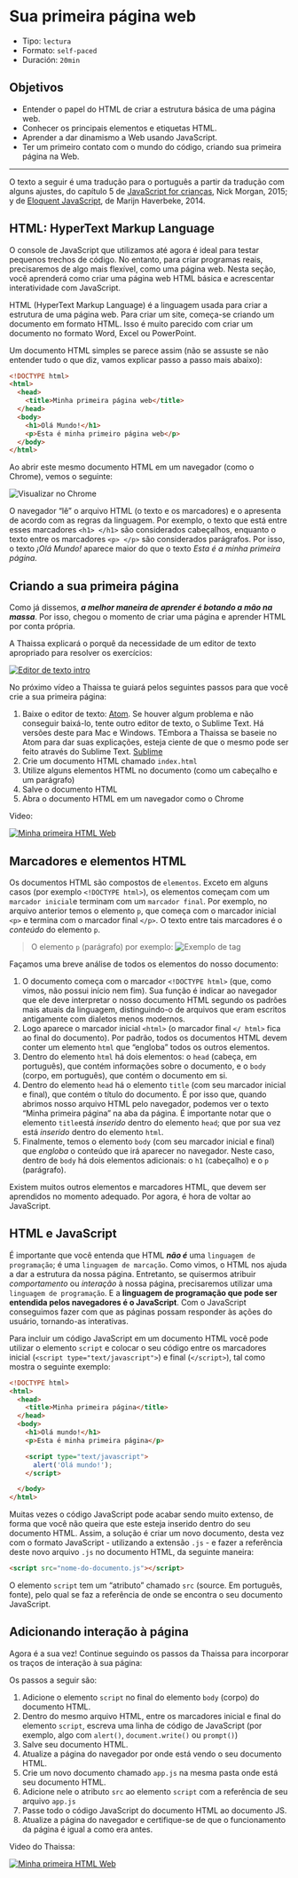 # Sua primeira página web

- Tipo: `lectura`
- Formato: `self-paced`
- Duración: `20min`

## Objetivos

- Entender o papel do HTML de criar a estrutura básica de uma página web.
- Conhecer os principais elementos e etiquetas HTML.
- Aprender a dar dinamismo a Web usando JavaScript.
- Ter um primeiro contato com o mundo do código, criando sua primeira página na
  Web.

***

O texto a seguir é uma tradução para o português a partir da tradução com alguns
ajustes, do capítulo 5 de [JavaScript for crianças](http://pepa.holla.cz/wp-content/uploads/2015/11/JavaScript-for-Kids.pdf),
Nick Morgan, 2015; y de [Eloquent JavaScript](http://eloquentjavascript.net/),
de Marijn Haverbeke, 2014.

## HTML: HyperText Markup Language

O console de JavaScript que utilizamos até agora é ideal para testar pequenos
trechos de código. No entanto, para criar programas reais, precisaremos de algo
mais flexível, como uma página web. Nesta seção, você aprenderá como criar uma
página web HTML básica e acrescentar interatividade com JavaScript.

HTML (HyperText Markup Language) é a linguagem usada para criar a estrutura de
uma página web. Para criar um site, começa-se criando um documento em formato
HTML. Isso é muito parecido com criar um documento no formato Word, Excel ou
PowerPoint.

Um documento HTML simples se parece assim (não se assuste se não entender tudo o
que diz, vamos explicar passo a passo mais abaixo):

```html
<!DOCTYPE html>
<html>
  <head>
    <title>Minha primeira página web</title>
  </head>
  <body>
    <h1>Olá Mundo!</h1>
    <p>Esta é minha primeiro página web</p>
  </body>
</html>
```

Ao abrir este mesmo documento HTML em um navegador (como o Chrome), vemos o
seguinte:

![Visualizar no Chrome](https://user-images.githubusercontent.com/25912510/37315484-fdd43c6e-2627-11e8-835d-1b7b71a7913b.png)

O navegador “lê” o arquivo HTML (o texto e os marcadores) e o apresenta de acordo
com as regras da linguagem. Por exemplo, o texto que está entre esses marcadores
`<h1> </h1>` são considerados cabeçalhos, enquanto o texto entre os marcadores
`<p> </p>` são considerados parágrafos. Por isso, o texto _¡Olá Mundo!_ aparece
maior do que o texto _Esta é a minha primeira página._

## Criando a sua primeira página

Como já dissemos, _**a melhor maneira de aprender é botando a mão na massa**_.
Por isso, chegou o momento de criar uma página e aprender HTML por conta própria.

A Thaissa  explicará o porquê da necessidade de um editor de texto apropriado
para resolver os exercícios:

[![Editor de texto intro](https://embed-ssl.wistia.com/deliveries/8cff57d37f73a74a557d246050d583027af215ce.jpg?image_play_button_size=2x&amp;image_crop_resized=960x540&amp;image_play_button=1&amp;image_play_button_color=f7b617e0)](https://laboratoria.wistia.com/medias/37gb5iondx?wvideo=37gb5iondx)

No próximo vídeo a Thaissa te guiará pelos seguintes passos para que você crie
a sua primeira página:

1. Baixe o editor de texto: [Atom](https://atom.io/). Se houver algum
   problema e não conseguir baixá-lo, tente outro editor de texto, o Sublime
   Text. Há versões deste para Mac e Windows. TEmbora a Thaissa se baseie no
   Atom para dar suas explicações, esteja ciente de que o mesmo pode ser feito
   através do Sublime Text. [Sublime](https://www.sublimetext.com/3)
2. Crie um documento HTML chamado `index.html`
3. Utilize alguns elementos HTML no documento (como um cabeçalho e um parágrafo)
4. Salve o documento HTML
5. Abra o documento HTML em um navegador como o Chrome

Video:

[![Minha primeira HTML Web](https://embed-ssl.wistia.com/deliveries/5965a3abc9c483a990a081c16a199ce6ea2d70ce.jpg?image_play_button_size=2x&amp;image_crop_resized=960x540&amp;image_play_button=1&amp;image_play_button_color=f7b617e0)](https://laboratoria.wistia.com/medias/u3xr67d4he?wvideo=u3xr67d4he)

## Marcadores e elementos HTML

Os documentos HTML são compostos de `elementos`. Exceto em alguns casos (por
exemplo `<!DOCTYPE html>`), os elementos começam com um `marcador inicial`e
terminam com um `marcador final`. Por exemplo, no arquivo anterior temos o
elemento `p`, que começa com o marcador inicial `<p>` e termina com o marcador
final `</p>`. O texto entre tais marcadores é o _conteúdo_ do elemento `p`.

> O elemento `p` (parágrafo) por exemplo:
![Exemplo de tag](https://user-images.githubusercontent.com/25912510/37315511-1c0f070e-2628-11e8-8935-928fb17d6747.png)

Façamos uma breve análise de todos os elementos do nosso documento:

1. O documento começa com o marcador `<!DOCTYPE html>` (que, como vimos, não
   possui início nem fim). Sua função é indicar ao navegador que ele deve
   interpretar o nosso documento HTML segundo os padrões mais atuais da
   linguagem, distinguindo-o de arquivos que eram escritos antigamente com
   dialetos menos modernos.
2. Logo aparece o marcador inicial `<html>` (o marcador final `</ html>` fica ao
   final do documento). Por padrão, todos os documentos HTML devem conter um
   elemento `html` que “engloba” todos os outros elementos.
3. Dentro do elemento `html` há dois elementos: o `head` (cabeça, em português),
   que contém informações sobre o documento, e o `body` (corpo, em português),
   que contém o documento em si.
4. Dentro do elemento `head` há o elemento `title` (com seu marcador inicial e
   final), que contém o título do documento. É por isso que, quando abrimos
   nosso arquivo HTML pelo navegador, podemos ver o texto “Minha primeira
   página” na aba da página. É importante notar que o elemento `title`está
   _inserido_ dentro do elemento `head`; que por sua vez está _inserido_ dentro
   do elemento `html`.
5. Finalmente, temos o elemento `body` (com seu marcador inicial e final) que
   _engloba_ o conteúdo que irá aparecer no navegador. Neste caso, dentro de
   `body` há dois elementos adicionais: o `h1` (cabeçalho) e o `p` (parágrafo).

<!--
Una manera de visualizar este concepto de "encapsulado" donde unos elementos
"contienen" a otros es a través de este gráfico:

![HTML Jerarquía](http://apprize.info/javascript/kids/kids.files/image057.jpg)
-->

Existem muitos outros elementos e marcadores HTML, que devem ser aprendidos no
momento adequado. Por agora, é hora de voltar ao JavaScript.

<!-- ## HTML + CSS
Agrega estilos con CSS
-->

## HTML e JavaScript

É importante que você entenda que HTML _**não é**_ uma `linguagem de
programação`; é uma `linguagem de marcação`. Como vimos, o HTML nos ajuda a dar
a estrutura da nossa página. Entretanto, se quisermos atribuir _comportamento_
ou _interação_ à nossa página, precisaremos utilizar uma `linguagem de
programação`. E a **linguagem de programação que pode ser entendida pelos
navegadores é o JavaScript**. Com o JavaScript conseguimos fazer com que as
páginas possam responder às ações do usuário, tornando-as interativas.

Para incluir um código JavaScript em um documento HTML você pode utilizar o
elemento `script` e colocar o seu código entre os marcadores inicial (`<script
type="text/javascript">`) e final (`</script>`), tal como mostra o seguinte
exemplo:

```html
<!DOCTYPE html>
<html>
  <head>
    <title>Minha primeira página</title>
  </head>
  <body>
    <h1>Olá mundo!</h1>
    <p>Esta é minha primeira página</p>

    <script type="text/javascript">
      alert('Olá mundo!');
    </script>

  </body>
</html>
```

Muitas vezes o código JavaScript pode acabar sendo muito extenso, de forma que
você não queira que este esteja inserido dentro do seu documento HTML. Assim, a
solução é criar um novo documento, desta vez com o formato JavaScript - utilizando
a extensão `.js` - e fazer a referência deste novo arquivo `.js` no documento
HTML, da seguinte maneira:

```html
<script src="nome-do-documento.js"></script>
```

O elemento `script` tem um “atributo” chamado `src` (source. Em português, fonte),
pelo qual se faz a referência de onde se encontra o seu documento JavaScript.

## Adicionando interação à página

Agora é a sua vez! Continue seguindo os passos da Thaissa para incorporar os
traços de interação à sua página:

Os passos a seguir são:

1. Adicione o elemento `script` no final do elemento `body` (corpo) do documento
   HTML.
2. Dentro do mesmo arquivo HTML, entre os marcadores inicial e final do elemento
   `script`, escreva uma linha de código de JavaScript (por exemplo, algo com
   `alert()`, `document.write()` ou `prompt()`)
3. Salve seu documento HTML.
4. Atualize a página do navegador por onde está vendo o seu documento HTML.
5. Crie um novo documento chamado `app.js` na mesma pasta onde está seu documento
   HTML.
6. Adicione nele o atributo `src` ao elemento `script` com a referência de seu
   arquivo `app.js`
7. Passe todo o código JavaScript do documento HTML ao documento JS.
8. Atualize a página do navegador e certifique-se de que o funcionamento da
   página é igual a como era antes.

Video do Thaissa:

[![Minha primeira HTML Web](https://embed-ssl.wistia.com/deliveries/b01097fed7f8868ca3f815a940ab9761551e3d78.jpg?image_play_button_size=2x&amp;image_crop_resized=960x540&amp;image_play_button=1&amp;image_play_button_color=f7b617e0)](https://laboratoria.wistia.com/medias/c7dis0vp80?wvideo=c7dis0vp80)

<!--
## Sube tu página a GitHub Pages

y deplegándola en [GitHub Pages](https://pages.github.com/)
-->
